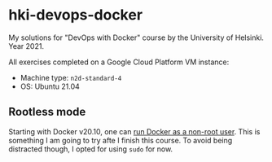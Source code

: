 # hki-devops-docker
My solutions for "DevOps with Docker" course by the University of Helsinki. Year 2021.

All exercises completed on a Google Cloud Platform VM instance:

* Machine type: `n2d-standard-4`
* OS: Ubuntu 21.04

## Rootless mode

Starting with Docker v20.10, one can [run Docker as a non-root user][rootless]. This is something I am going to try afte I finish this course. To avoid being distracted though, I opted for using `sudo` for now.

[rootless]: https://docs.docker.com/engine/security/rootless/
